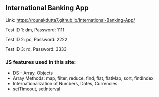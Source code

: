 ## International Banking App
Link: https://rounakdutta7.github.io/International-Banking-App/

Test ID 1: dm, Password: 1111

Test ID 2: pc, Password: 2222

Test ID 3: rd, Password: 3333

### JS features used in this site:
* DS - Array, Objects
* Array Methods: map, filter, reduce, find, flat, flatMap, sort, findIndex
* Internationalization of Numbers, Dates, Currencies
* setTimeout, setInterval
